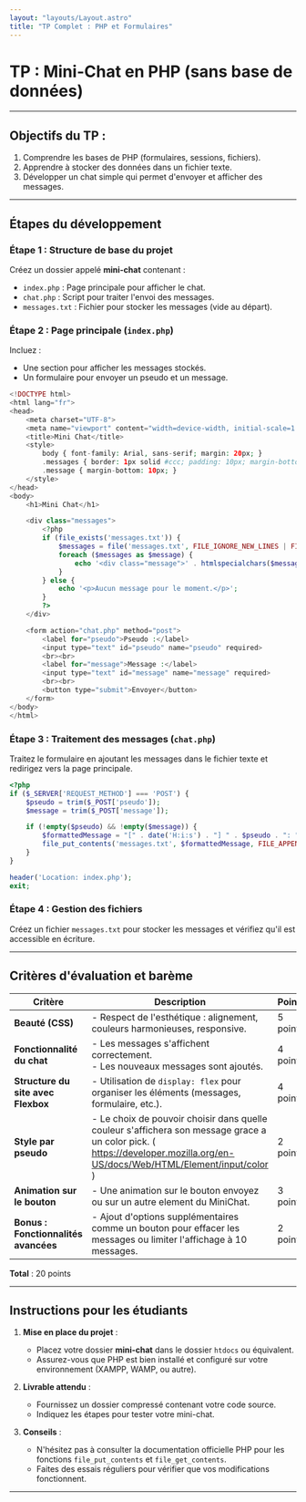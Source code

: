 ```yaml
---
layout: "layouts/Layout.astro"
title: "TP Complet : PHP et Formulaires"
---
```


# TP : Mini-Chat en PHP (sans base de données)

---

## Objectifs du TP :
1. Comprendre les bases de PHP (formulaires, sessions, fichiers).
2. Apprendre à stocker des données dans un fichier texte.
3. Développer un chat simple qui permet d'envoyer et afficher des messages.

---

## Étapes du développement

### Étape 1 : Structure de base du projet
Créez un dossier appelé **mini-chat** contenant :
- `index.php` : Page principale pour afficher le chat.
- `chat.php` : Script pour traiter l'envoi des messages.
- `messages.txt` : Fichier pour stocker les messages (vide au départ).

### Étape 2 : Page principale (`index.php`)
Incluez :
- Une section pour afficher les messages stockés.
- Un formulaire pour envoyer un pseudo et un message.

```php
<!DOCTYPE html>
<html lang="fr">
<head>
    <meta charset="UTF-8">
    <meta name="viewport" content="width=device-width, initial-scale=1.0">
    <title>Mini Chat</title>
    <style>
        body { font-family: Arial, sans-serif; margin: 20px; }
        .messages { border: 1px solid #ccc; padding: 10px; margin-bottom: 20px; max-height: 300px; overflow-y: auto; }
        .message { margin-bottom: 10px; }
    </style>
</head>
<body>
    <h1>Mini Chat</h1>

    <div class="messages">
        <?php
        if (file_exists('messages.txt')) {
            $messages = file('messages.txt', FILE_IGNORE_NEW_LINES | FILE_SKIP_EMPTY_LINES);
            foreach ($messages as $message) {
                echo '<div class="message">' . htmlspecialchars($message) . '</div>';
            }
        } else {
            echo '<p>Aucun message pour le moment.</p>';
        }
        ?>
    </div>

    <form action="chat.php" method="post">
        <label for="pseudo">Pseudo :</label>
        <input type="text" id="pseudo" name="pseudo" required>
        <br><br>
        <label for="message">Message :</label>
        <input type="text" id="message" name="message" required>
        <br><br>
        <button type="submit">Envoyer</button>
    </form>
</body>
</html>
```

### Étape 3 : Traitement des messages (`chat.php`)
Traitez le formulaire en ajoutant les messages dans le fichier texte et redirigez vers la page principale.

```php
<?php
if ($_SERVER['REQUEST_METHOD'] === 'POST') {
    $pseudo = trim($_POST['pseudo']);
    $message = trim($_POST['message']);

    if (!empty($pseudo) && !empty($message)) {
        $formattedMessage = "[" . date('H:i:s') . "] " . $pseudo . ": " . $message . "n";
        file_put_contents('messages.txt', $formattedMessage, FILE_APPEND);
    }
}

header('Location: index.php');
exit;
```

### Étape 4 : Gestion des fichiers
Créez un fichier `messages.txt` pour stocker les messages et vérifiez qu'il est accessible en écriture.

---

## Critères d'évaluation et barème

| **Critère**                         | **Description**                                                                                 | **Points** |
|-------------------------------------|-----------------------------------------------------------------------------------------------|-----------|
| **Beauté (CSS)**                    | - Respect de l'esthétique : alignement, couleurs harmonieuses, responsive.                     | 5 points  |
| **Fonctionnalité du chat**          | - Les messages s'affichent correctement.<br>- Les nouveaux messages sont ajoutés.               | 4 points  |
| **Structure du site avec Flexbox**  | - Utilisation de `display: flex` pour organiser les éléments (messages, formulaire, etc.).      | 4 points  |
| **Style par pseudo**                | - Le choix de pouvoir choisir dans quelle couleur s'affichera son message grace a un color pick. ( https://developer.mozilla.org/en-US/docs/Web/HTML/Element/input/color )    | 2 points  |
| **Animation sur le bouton**         | - Une animation sur le bouton envoyez ou sur un autre element du MiniChat.                                  | 3 points  |
| **Bonus : Fonctionnalités avancées**| - Ajout d'options supplémentaires comme un bouton pour effacer les messages ou limiter l'affichage à 10 messages. | 2 points  |

**Total** : 20 points

---

## Instructions pour les étudiants

1. **Mise en place du projet** : 
   - Placez votre dossier **mini-chat** dans le dossier `htdocs` ou équivalent.
   - Assurez-vous que PHP est bien installé et configuré sur votre environnement (XAMPP, WAMP, ou autre).

2. **Livrable attendu** :
   - Fournissez un dossier compressé contenant votre code source.
   - Indiquez les étapes pour tester votre mini-chat.

3. **Conseils** :
   - N'hésitez pas à consulter la documentation officielle PHP pour les fonctions `file_put_contents` et `file_get_contents`.
   - Faites des essais réguliers pour vérifier que vos modifications fonctionnent.
---
